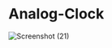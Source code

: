 # Analog-Clock
![Screenshot (21)](https://github.com/Kritika75/Analog-Clock/assets/142504516/59cbbe9b-8013-4bfc-8d24-0448ddd05b39)
